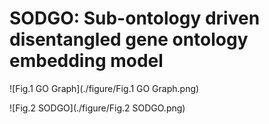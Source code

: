 # SODGO: Sub-ontology driven disentangled gene ontology embedding model

![Fig.1 GO Graph](./figure/Fig.1 GO Graph.png)

![Fig.2 SODGO](./figure/Fig.2 SODGO.png)

